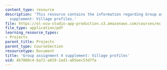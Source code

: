 ```yaml
---
content_type: resource
description: 'This resource contains the information regarding Group assignment 4
  supplement: Village profiles.'
file: https://ol-ocw-studio-app-production.s3.amazonaws.com/courses/ec-701j-d-lab-i-development-fall-2009/4b7860c4ba72a8192ad1a65eec53d7fa_MITEC_701JF09_villageprof.pdf
file_type: application/pdf
learning_resource_types:
- Projects
parent_title: Projects
parent_type: CourseSection
resourcetype: Document
title: 'Group assignment 4 supplement: Village profiles'
uid: 4b7860c4-ba72-a819-2ad1-a65eec53d7fa
---
```

